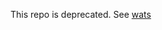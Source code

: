 This repo is deprecated. See [wats](https://github.com/cloudfoundry-incubator/wats/tree/master/assets/greenhouse-security-fixtures)
